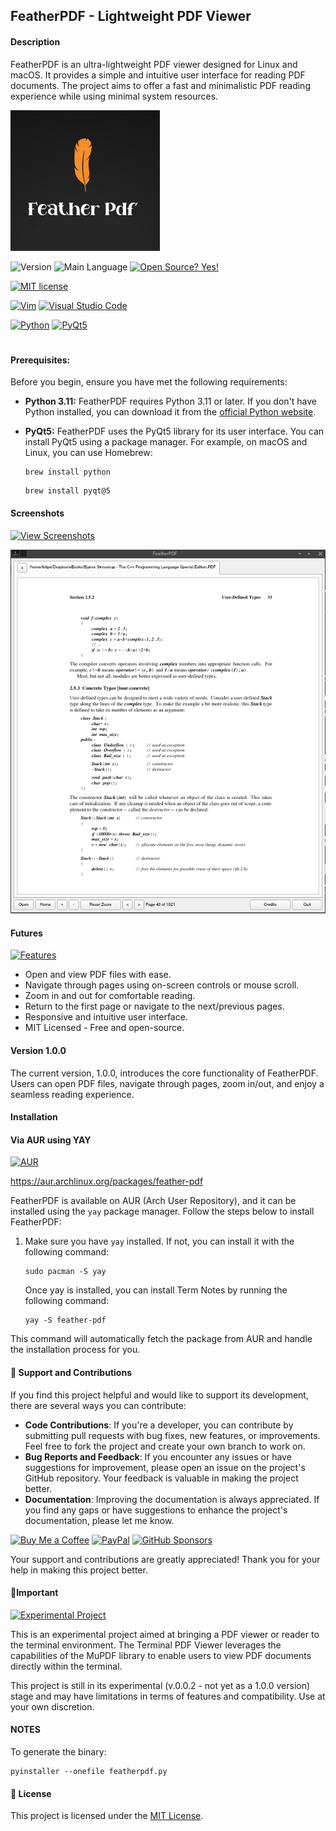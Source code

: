 ## FeatherPDF - Lightweight PDF Viewer
#### Description

FeatherPDF is an ultra-lightweight PDF viewer designed for Linux and macOS. It provides a simple and intuitive user interface for reading PDF documents. The project aims to offer a fast and minimalistic PDF reading experience while using minimal system resources.


![FeatherPDF Logo](./images/fpdf-iconlogo.png)


![Version](https://img.shields.io/github/release/felipealfonsog/FeatherPDF.svg?style=flat&color=blue)
![Main Language](https://img.shields.io/github/languages/top/felipealfonsog/FeatherPDF.svg?style=flat&color=blue)
[![Open Source? Yes!](https://badgen.net/badge/Open%20Source%20%3F/Yes%21/blue?icon=github)](https://github.com/Naereen/badges/)


[![MIT license](https://img.shields.io/badge/License-MIT-blue.svg)](https://lbesson.mit-license.org/)
<!--
[![GPL license](https://img.shields.io/badge/License-GPL-blue.svg)](http://perso.crans.org/besson/LICENSE.html)
-->

[![Vim](https://img.shields.io/badge/--019733?logo=vim)](https://www.vim.org/)
[![Visual Studio Code](https://img.shields.io/badge/--007ACC?logo=visual%20studio%20code&logoColor=ffffff)](https://code.visualstudio.com/)


[![Python](https://img.shields.io/badge/python-3.11-blue.svg)](https://www.python.org/downloads/release/python-311/)
[![PyQt5](https://img.shields.io/badge/PyQt5-5.15.9-blue.svg)](https://pypi.org/project/PyQt5/)

#

#### Prerequisites:

Before you begin, ensure you have met the following requirements:

- **Python 3.11:** FeatherPDF requires Python 3.11 or later. If you don't have Python installed, you can download it from the [official Python website](https://www.python.org/downloads/release/python-311/).

- **PyQt5:** FeatherPDF uses the PyQt5 library for its user interface. You can install PyQt5 using a package manager. For example, on macOS and Linux, you can use Homebrew:


  ```
  brew install python
  ```
  
  ```
  brew install pyqt@5
  ```


#### Screenshots

[![View Screenshots](https://img.shields.io/badge/View-Screenshots-blue)](#)

![Screenshot of the application interface](images/sshot-fpdf-1.0.0.png)

<!-- 
![Screenshot of the application interface](images/linux/sshot-termpdf-4.jpg)
--> 
<!-- 
**Arch Linux** 

![Screenshot of the application interface](images/linux/sshot-termpdf-1.jpg)

**macOS** 

![Screenshot of the application interface](images/mac/sshot-termpdf-1.png)
-->


#### Futures

[![Features](https://img.shields.io/badge/Features-Check%20Them%20Out-green)](#)

- Open and view PDF files with ease.
- Navigate through pages using on-screen controls or mouse scroll.
- Zoom in and out for comfortable reading.
- Return to the first page or navigate to the next/previous pages.
- Responsive and intuitive user interface.
- MIT Licensed - Free and open-source.

#### Version 1.0.0

The current version, 1.0.0, introduces the core functionality of FeatherPDF. Users can open PDF files, navigate through pages, zoom in/out, and enjoy a seamless reading experience.

#### Installation
#### Via AUR using YAY

[![AUR](https://img.shields.io/aur/version/feather-pdf)](https://aur.archlinux.org/packages/feather-pdf)

<!-- 
[![AUR](https://img.shields.io/aur/version/feather-pdf.svg)](https://aur.archlinux.org/packages/feather-pdf)
-->

https://aur.archlinux.org/packages/feather-pdf

FeatherPDF is available on AUR (Arch User Repository), and it can be installed using the `yay` package manager. Follow the steps below to install FeatherPDF:

1. Make sure you have `yay` installed. If not, you can install it with the following command:
   
   ```
   sudo pacman -S yay
   ```
   Once yay is installed, you can install Term Notes by running the following command:
   
   ```
   yay -S feather-pdf
   ```
This command will automatically fetch the package from AUR and handle the installation process for you.


#### 🤝 Support and Contributions

If you find this project helpful and would like to support its development, there are several ways you can contribute:

- **Code Contributions**: If you're a developer, you can contribute by submitting pull requests with bug fixes, new features, or improvements. Feel free to fork the project and create your own branch to work on.
- **Bug Reports and Feedback**: If you encounter any issues or have suggestions for improvement, please open an issue on the project's GitHub repository. Your feedback is valuable in making the project better.
- **Documentation**: Improving the documentation is always appreciated. If you find any gaps or have suggestions to enhance the project's documentation, please let me know.

[![Buy Me a Coffee](https://img.shields.io/badge/Buy%20Me%20a%20Coffee-%E2%98%95-FFDD00?style=flat-square&logo=buy-me-a-coffee&logoColor=black)](https://www.buymeacoffee.com/felipealfonsog)
[![PayPal](https://img.shields.io/badge/Donate%20with-PayPal-00457C?style=flat-square&logo=paypal&logoColor=white)](https://www.paypal.me/felipealfonsog)
[![GitHub Sponsors](https://img.shields.io/badge/Sponsor%20me%20on-GitHub-%23EA4AAA?style=flat-square&logo=github-sponsors&logoColor=white)](https://github.com/sponsors/felipealfonsog)

Your support and contributions are greatly appreciated! Thank you for your help in making this project better.


#### 📝Important

[![Experimental Project](https://img.shields.io/badge/Project-Type%3A%20Experimental-blueviolet)](#)

This is an experimental project aimed at bringing a PDF viewer or reader to the terminal environment. The Terminal PDF Viewer leverages the capabilities of the MuPDF library to enable users to view PDF documents directly within the terminal.

This project is still in its experimental (v.0.0.2 - not yet as a 1.0.0 version) stage and may have limitations in terms of features and compatibility. Use at your own discretion.

#### NOTES

To generate the binary: 

```
pyinstaller --onefile featherpdf.py
```

#### 📄 License

This project is licensed under the [MIT License](LICENSE).
